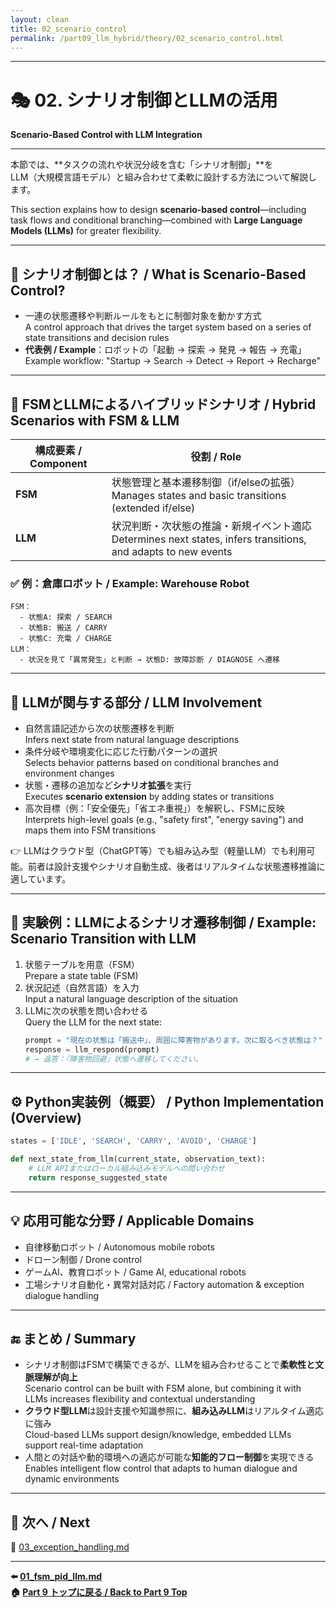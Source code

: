 ```yaml
---
layout: clean
title: 02_scenario_control
permalink: /part09_llm_hybrid/theory/02_scenario_control.html 
---
```


---

# 🎭 02. シナリオ制御とLLMの活用  
**Scenario-Based Control with LLM Integration**

---

本節では、**タスクの流れや状況分岐を含む「シナリオ制御」**を  
LLM（大規模言語モデル）と組み合わせて柔軟に設計する方法について解説します。  

This section explains how to design **scenario-based control**—including task flows and conditional branching—combined with **Large Language Models (LLMs)** for greater flexibility.

---

## 🎯 **シナリオ制御とは？ / What is Scenario-Based Control?**

- 一連の状態遷移や判断ルールをもとに制御対象を動かす方式  
  A control approach that drives the target system based on a series of state transitions and decision rules  
- **代表例 / Example**：ロボットの「起動 → 探索 → 発見 → 報告 → 充電」  
  Example workflow: "Startup → Search → Detect → Report → Recharge"

---

## 🔄 **FSMとLLMによるハイブリッドシナリオ / Hybrid Scenarios with FSM & LLM**

| **構成要素 / Component** | **役割 / Role** |
|----------|------|
| **FSM** | 状態管理と基本遷移制御（if/elseの拡張）<br>Manages states and basic transitions (extended if/else) |
| **LLM** | 状況判断・次状態の推論・新規イベント適応<br>Determines next states, infers transitions, and adapts to new events |

### ✅ **例：倉庫ロボット / Example: Warehouse Robot**

```
FSM：
  - 状態A: 探索 / SEARCH
  - 状態B: 搬送 / CARRY
  - 状態C: 充電 / CHARGE
LLM：
  - 状況を見て「異常発生」と判断 → 状態D: 故障診断 / DIAGNOSE へ遷移
```

---

## 🧠 **LLMが関与する部分 / LLM Involvement**

- 自然言語記述から次の状態遷移を判断  
  Infers next state from natural language descriptions  
- 条件分岐や環境変化に応じた行動パターンの選択  
  Selects behavior patterns based on conditional branches and environment changes  
- 状態・遷移の追加など**シナリオ拡張**を実行  
  Executes **scenario extension** by adding states or transitions  
- 高次目標（例：「安全優先」「省エネ重視」）を解釈し、FSMに反映  
  Interprets high-level goals (e.g., "safety first", "energy saving") and maps them into FSM transitions  

👉 LLMはクラウド型（ChatGPT等）でも組み込み型（軽量LLM）でも利用可能。前者は設計支援やシナリオ自動生成、後者はリアルタイムな状態遷移推論に適しています。

---

## 🧪 **実験例：LLMによるシナリオ遷移制御 / Example: Scenario Transition with LLM**

1. 状態テーブルを用意（FSM）  
   Prepare a state table (FSM)  
2. 状況記述（自然言語）を入力  
   Input a natural language description of the situation  
3. LLMに次の状態を問い合わせる  
   Query the LLM for the next state:  
    ```python
    prompt = "現在の状態は「搬送中」、周囲に障害物があります。次に取るべき状態は？"
    response = llm_respond(prompt)
    # → 返答：『障害物回避』状態へ遷移してください。
    ```

---

## ⚙️ **Python実装例（概要） / Python Implementation (Overview)**

```python
states = ['IDLE', 'SEARCH', 'CARRY', 'AVOID', 'CHARGE']

def next_state_from_llm(current_state, observation_text):
    # LLM APIまたはローカル組み込みモデルへの問い合わせ
    return response_suggested_state
```

---

## 💡 **応用可能な分野 / Applicable Domains**

- 自律移動ロボット / Autonomous mobile robots  
- ドローン制御 / Drone control  
- ゲームAI、教育ロボット / Game AI, educational robots  
- 工場シナリオ自動化・異常対話対応 / Factory automation & exception dialogue handling  

---

## 🔚 **まとめ / Summary**

- シナリオ制御はFSMで構築できるが、LLMを組み合わせることで**柔軟性と文脈理解が向上**  
  Scenario control can be built with FSM alone, but combining it with LLMs increases flexibility and contextual understanding  
- **クラウド型LLM**は設計支援や知識参照に、**組み込みLLM**はリアルタイム適応に強み  
  Cloud-based LLMs support design/knowledge, embedded LLMs support real-time adaptation  
- 人間との対話や動的環境への適応が可能な**知能的フロー制御**を実現できる  
  Enables intelligent flow control that adapts to human dialogue and dynamic environments  

---

## 📁 **次へ / Next**

📄 [03_exception_handling.md](https://samizo-aitl.github.io/EduController/part09_llm_hybrid/theory/03_exception_handling.html)

---

**⬅️ [01_fsm_pid_llm.md](https://samizo-aitl.github.io/EduController/part09_llm_hybrid/theory/01_fsm_pid_llm.html)**  
**🏠 [Part 9 トップに戻る / Back to Part 9 Top](https://samizo-aitl.github.io/EduController/)**
